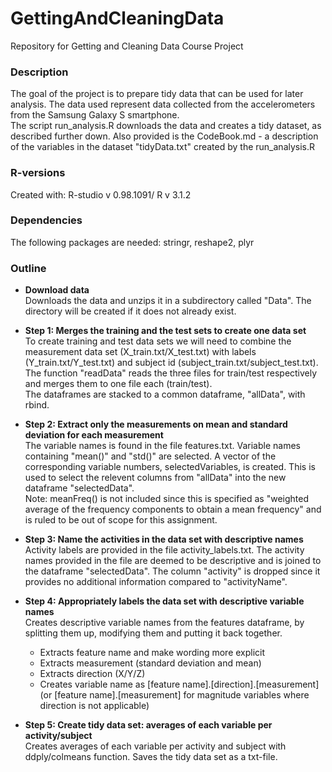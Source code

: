 # GettingAndCleaningData
Repository for Getting and Cleaning Data Course Project

### Description
The goal of the project is to prepare tidy data that can be used for later analysis.
The data used represent data collected from the accelerometers from the
Samsung Galaxy S smartphone.  
The script run_analysis.R downloads the data and creates a tidy dataset, as described further down.
Also provided is the CodeBook.md - a description of the variables in the dataset "tidyData.txt" created by the run_analysis.R  

### R-versions
Created with: R-studio v 0.98.1091/ R v 3.1.2  
    
### Dependencies
The following packages are needed: stringr, reshape2, plyr

### Outline

* **Download data**  
Downloads the data and unzips it in a subdirectory called "Data". The directory
will be created if it does not already exist.

* **Step 1: Merges the training and the test sets to create one data set**  
To create training and test data sets we will need to combine the measurement 
data set (X_train.txt/X_test.txt) with labels (Y_train.txt/Y_test.txt) and 
subject id (subject_train.txt/subject_test.txt).
The function "readData" reads the three files for train/test respectively and merges them to one file each (train/test).  
The dataframes are stacked to a common dataframe, "allData", with rbind.  

* **Step 2: Extract only the measurements on mean and standard deviation for each 
measurement**  
The variable names is found in the file features.txt. Variable names containing
 "mean()" and "std()" are selected. A vector of the corresponding variable numbers, selectedVariables, is created. This is used to select the relevent columns from  "allData" into the new dataframe "selectedData".   
Note: meanFreq() is not included since this is specified as "weighted
average of the frequency components to obtain a mean frequency" and
is ruled to be out of scope for this assignment.  


* **Step 3: Name the activities in the data set with descriptive names**  
Activity labels are provided in the file activity_labels.txt.
The activity names provided in the file are deemed to be descriptive and is joined to the dataframe "selectedData". The column "activity" is dropped since it provides no additional information compared to "activityName".  

* **Step 4: Appropriately labels the data set with descriptive variable names**  
Creates descriptive variable names from the features dataframe, by splitting 
them up, modifying them and putting it back together.  
    + Extracts feature name and make wording more explicit  
    + Extracts measurement (standard deviation and mean)  
    + Extracts direction (X/Y/Z)  
    + Creates variable name as [feature name].[direction].[measurement] (or [feature name].[measurement] for magnitude variables where direction is not applicable)    
  

* **Step 5: Create tidy data set: averages of each variable per activity/subject**  
Creates averages of each variable per activity and subject with ddply/colmeans function.
Saves the tidy data set as a txt-file.


